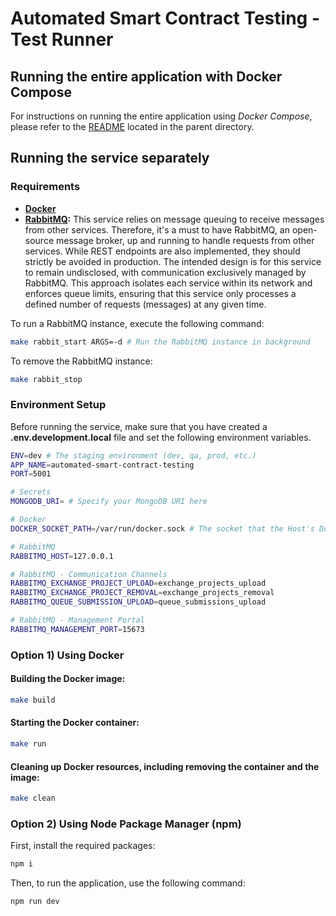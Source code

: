 # Automated Smart Contract Testing - Test Runner

## Running the entire application with Docker Compose

For instructions on running the entire application using _Docker Compose_, please refer to the [README](../README.md) located in the parent directory.

## Running the service separately

### Requirements

- **[Docker](https://www.docker.com)**
- **[RabbitMQ](https://www.rabbitmq.com):** This service relies on message queuing to receive messages from other services. Therefore, it's a must to have RabbitMQ, an open-source message broker, up and running to handle requests from other services. While REST endpoints are also implemented, they should strictly be avoided in production. The intended design is for this service to remain undisclosed, with communication exclusively managed by RabbitMQ. This approach isolates each service within its network and enforces queue limits, ensuring that this service only processes a defined number of requests (messages) at any given time.

To run a RabbitMQ instance, execute the following command:

```bash
make rabbit_start ARGS=-d # Run the RabbitMQ instance in background
```

To remove the RabbitMQ instance:

```bash
make rabbit_stop
```

### Environment Setup

Before running the service, make sure that you have created a **.env.development.local** file and set the following environment variables.

```bash
ENV=dev # The staging environment (dev, qa, prod, etc.)
APP_NAME=automated-smart-contract-testing
PORT=5001

# Secrets
MONGODB_URI= # Specify your MongoDB URI here

# Docker
DOCKER_SOCKET_PATH=/var/run/docker.sock # The socket that the Host's Docker Daemon runs on

# RabbitMQ
RABBITMQ_HOST=127.0.0.1

# RabbitMQ - Communication Channels
RABBITMQ_EXCHANGE_PROJECT_UPLOAD=exchange_projects_upload
RABBITMQ_EXCHANGE_PROJECT_REMOVAL=exchange_projects_removal
RABBITMQ_QUEUE_SUBMISSION_UPLOAD=queue_submissions_upload

# RabbitMQ - Management Portal
RABBITMQ_MANAGEMENT_PORT=15673
```

### Option 1) Using Docker

#### Building the Docker image:

```bash
make build
```

#### Starting the Docker container:

```bash
make run
```

#### Cleaning up Docker resources, including removing the container and the image:

```bash
make clean
```

### Option 2) Using Node Package Manager (npm)

First, install the required packages:

```bash
npm i
```

Then, to run the application, use the following command:

```bash
npm run dev
```
